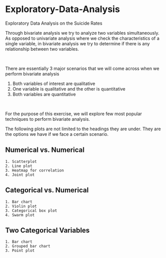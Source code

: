 # Exploratory-Data-Analysis
Exploratory Data Analysis on the Suicide Rates

Through bivariate analysis we try to analyze two variables simultaneously. As opposed to univariate analysis where we check the characteristics of a single variable, in bivariate analysis we try to determine if there is any relationship between two 
variables.

&nbsp;

There are essentially 3 major scenarios that we will come across when we perform bivariate analysis
1. Both variables of interest are qualitative
2. One variable is qualitative and the other is quantitative
3. Both variables are quantitative

&nbsp;

For the purpose of this exercise, we will explore few most popular techniques to perform bivariate analysis.

The following plots are not limited to the headings they are under. They are the options we have if we face a certain scenario.

## Numerical  vs. Numerical
    1. Scatterplot
    2. Line plot
    3. Heatmap for correlation
    4. Joint plot
    
## Categorical vs. Numerical
    1. Bar chart
    2. Violin plot
    3. Categorical box plot
    4. Swarm plot
    
    
## Two Categorical Variables 
    1. Bar chart
    2. Grouped bar chart
    3. Point plot
